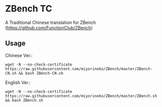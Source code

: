 # ZBench TC

A Traditional Chinese translation for ZBench (https://github.com/FunctionClub/ZBench)

## Usage

Chinese Ver.:

    wget -N --no-check-certificate https://raw.githubusercontent.com/miyorineko/ZBench/master/ZBench-CN.sh && bash ZBench-CN.sh
    
English Ver.:

    wget -N --no-check-certificate https://raw.githubusercontent.com/miyorineko/ZBench/master/ZBench.sh && bash ZBench.sh
